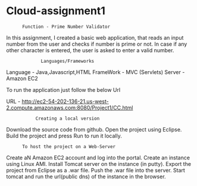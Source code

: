 # Cloud-assignment1


          Function - Prime Number Validator
In this assignment, I created a basic web application, that reads an input number from the user and checks if number is prime or not. In case if any other character is entered, the user is asked to enter a valid number.

                 Languages/Frameworks
Language - Java,Javascript,HTML FrameWork - MVC (Servlets) Server - Amazon EC2

To run the application just follow the below Url

URL - http://ec2-54-202-136-21.us-west-2.compute.amazonaws.com:8080/Project1/CC.html

               Creating a local version
Download the source code from github.
Open the project using Eclipse.
Build the project and press Run to run it locally.

          To host the project on a Web-Server
Create aN Amazon EC2 account and log into the portal.
Create an instance using Linux AMI.
Install Tomcat server on the instance (in putty).
Export the project from Eclipse as a .war file.
Push the .war file into the server.
Start tomcat and run the url(public dns) of the instance in the browser.
